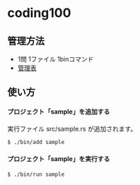 # coding100

## 管理方法

- 1問 1ファイル 1binコマンド
- [管理表](https://docs.google.com/spreadsheets/d/1jKIGsKT5Cq7Tg1NDtcWaznYTUlp4KgzOzZzQ_9M5J9s/edit#gid=0)

## 使い方

#### プロジェクト「sample」を追加する

実行ファイル src/sample.rs が追加されます。
```sh
$ ./bin/add sample
```

#### プロジェクト「sample」を実行する

```sh
$ ./bin/run sample
```
